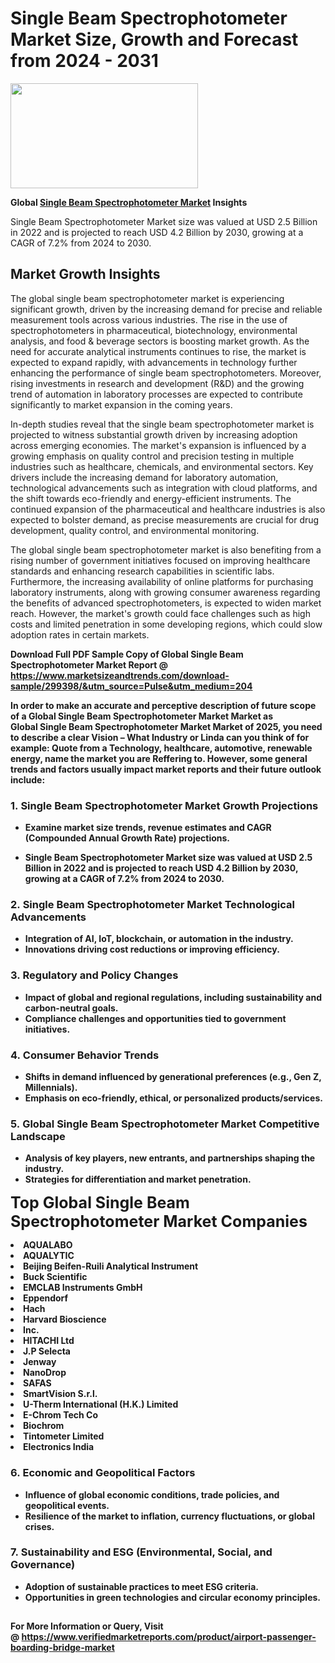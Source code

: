 <H1>Single Beam Spectrophotometer Market Size, Growth and Forecast from 2024 - 2031</H1><img class="aligncenter size-medium wp-image-584254" src="https://thirdeyenews.in/wp-content/uploads/2024/09/Global-Market-Research-300x168.jpeg" alt="" width="300" height="168" /><p><strong>Global&nbsp;<a href="https://www.marketsizeandtrends.com/download-sample/299398/&amp;utm_source=Pulse&amp;utm_medium=204">Single Beam Spectrophotometer Market</a> Insights</strong></p><p>Single Beam Spectrophotometer Market size was valued at USD 2.5 Billion in 2022 and is projected to reach USD 4.2 Billion by 2030, growing at a CAGR of 7.2% from 2024 to 2030.</p><p><h2>Market Growth Insights</h2> <p>The global single beam spectrophotometer market is experiencing significant growth, driven by the increasing demand for precise and reliable measurement tools across various industries. The rise in the use of spectrophotometers in pharmaceutical, biotechnology, environmental analysis, and food & beverage sectors is boosting market growth. As the need for accurate analytical instruments continues to rise, the market is expected to expand rapidly, with advancements in technology further enhancing the performance of single beam spectrophotometers. Moreover, rising investments in research and development (R&D) and the growing trend of automation in laboratory processes are expected to contribute significantly to market expansion in the coming years.</p> <p><strong></strong></p> <p>In-depth studies reveal that the single beam spectrophotometer market is projected to witness substantial growth driven by increasing adoption across emerging economies. The market's expansion is influenced by a growing emphasis on quality control and precision testing in multiple industries such as healthcare, chemicals, and environmental sectors. Key drivers include the increasing demand for laboratory automation, technological advancements such as integration with cloud platforms, and the shift towards eco-friendly and energy-efficient instruments. The continued expansion of the pharmaceutical and healthcare industries is also expected to bolster demand, as precise measurements are crucial for drug development, quality control, and environmental monitoring.</p> <p>The global single beam spectrophotometer market is also benefiting from a rising number of government initiatives focused on improving healthcare standards and enhancing research capabilities in scientific labs. Furthermore, the increasing availability of online platforms for purchasing laboratory instruments, along with growing consumer awareness regarding the benefits of advanced spectrophotometers, is expected to widen market reach. However, the market's growth could face challenges such as high costs and limited penetration in some developing regions, which could slow adoption rates in certain markets.</p> <p><strong></p><p><span class=""><strong>Download Full PDF Sample Copy of Global Single Beam Spectrophotometer Market Report</strong> @ <a href="https://www.marketsizeandtrends.com/download-sample/299398/&amp;utm_source=Pulse&amp;utm_medium=204" target="_blank">https://www.marketsizeandtrends.com/download-sample/299398/&amp;utm_source=Pulse&amp;utm_medium=204</a></span></p><p>In order to make an accurate and perceptive description of future scope of a Global&nbsp;Single Beam Spectrophotometer Market Market as Global&nbsp;Single Beam Spectrophotometer Market Market of 2025, you need to describe a clear Vision &ndash; What Industry or Linda can you think of for example: Quote from a Technology, healthcare, automotive, renewable energy, name the market you are Reffering to. However, some general trends and factors usually impact market reports and their future outlook include:</p><h3>1.&nbsp;<strong>Single Beam Spectrophotometer Market Growth Projections</strong></h3><ul><li>Examine market size trends, revenue estimates and CAGR (Compounded Annual Growth Rate) projections.</li><li><p>Single Beam Spectrophotometer Market size was valued at USD 2.5 Billion in 2022 and is projected to reach USD 4.2 Billion by 2030, growing at a CAGR of 7.2% from 2024 to 2030.</p></li></ul><h3>2.&nbsp;<strong>Single Beam Spectrophotometer Market Technological Advancements</strong></h3><ul><li>Integration of AI, IoT, blockchain, or automation in the industry.</li><li>Innovations driving cost reductions or improving efficiency.</li></ul><h3>3.&nbsp;<strong>Regulatory and Policy Changes</strong></h3><ul><li>Impact of global and regional regulations, including sustainability and carbon-neutral goals.</li><li>Compliance challenges and opportunities tied to government initiatives.</li></ul><h3>4.&nbsp;<strong>Consumer Behavior Trends</strong></h3><ul><li>Shifts in demand influenced by generational preferences (e.g., Gen Z, Millennials).</li><li>Emphasis on eco-friendly, ethical, or personalized products/services.</li></ul><h3>5.&nbsp;<strong>Global Single Beam Spectrophotometer Market Competitive Landscape</strong></h3><ul><li>Analysis of key players, new entrants, and partnerships shaping the industry.</li><li>Strategies for differentiation and market penetration.</li></ul><p data-pm-slice="1 1 []"><span style="color: inherit; font-family: inherit; font-size: 25px;">Top Global Single Beam Spectrophotometer Market Companies</span></p><div class="" data-test-id=""><p><li>AQUALABO</li><li> AQUALYTIC</li><li> Beijing Beifen-Ruili Analytical Instrument</li><li> Buck Scientific</li><li> EMCLAB Instruments GmbH</li><li> Eppendorf</li><li> Hach</li><li> Harvard Bioscience</li><li> Inc.</li><li> HITACHI Ltd</li><li> J.P Selecta</li><li> Jenway</li><li> NanoDrop</li><li> SAFAS</li><li> SmartVision S.r.l.</li><li> U-Therm International (H.K.) Limited</li><li> E-Chrom Tech Co</li><li> Biochrom</li><li> Tintometer Limited</li><li> Electronics India</li></p></div><h3>6.&nbsp;<strong>Economic and Geopolitical Factors</strong></h3><ul><li>Influence of global economic conditions, trade policies, and geopolitical events.</li><li>Resilience of the market to inflation, currency fluctuations, or global crises.</li></ul><h3>7.&nbsp;<strong>Sustainability and ESG (Environmental, Social, and Governance)</strong></h3><ul><li>Adoption of sustainable practices to meet ESG criteria.</li><li>Opportunities in green technologies and circular economy principles.</li></ul><h2><strong style="font-size: 14px;">For More Information or Query, Visit @&nbsp;</strong><a style="background-color: #ffffff; font-size: 14px;" href="https://www.marketsizeandtrends.com/report/single-beam-spectrophotometer-market/" target="_blank">https://www.verifiedmarketreports.com/product/airport-passenger-boarding-bridge-market</a></h2>
